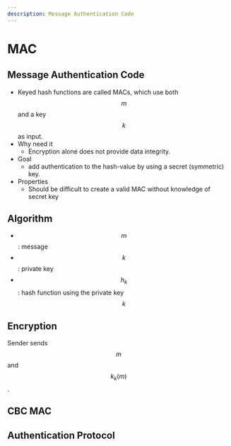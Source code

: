 ```yaml
---
description: Message Authentication Code
---
```


# MAC

## Message Authentication Code

* Keyed hash functions are called MACs, which use both $$m$$ and a key $$k$$ as input.
* Why need it
  * Encryption alone does not provide data integrity.
* Goal
  * add authentication to the hash-value by using a secret \(symmetric\) key.
* Properties
  * Should be difficult to create a valid MAC without knowledge of secret key

## Algorithm

* $$m$$: message
* $$k$$: private key
* $$h_k$$: hash function using the private key $$k$$

## Encryption

Sender sends $$m$$and $$k_k(m)$$.

## CBC MAC

## Authentication Protocol

